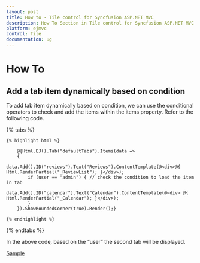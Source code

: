 ```yaml
---
layout: post
title: How to - Tile control for Syncfusion ASP.NET MVC
description: How To Section in Tile control for Syncfusion ASP.NET MVC
platform: ejmvc
control: Tile
documentation: ug
---
```


# How To

## Add a tab item dynamically based on condition

To add tab item dynamically based on condition, we can use the conditional operators to check and add the items within the items property. Refer to the following code.

{% tabs %}

    {% highlight html %}

        @{Html.EJ().Tab("defaultTabs").Items(data =>
        {
            data.Add().ID("reviews").Text("Reviews").ContentTemplate(@<div>@{ Html.RenderPartial("_ReviewList"); }</div>);
            if (user == "admin") { // check the condition to load the item in tab
                    data.Add().ID("calendar").Text("Calendar").ContentTemplate(@<div> @{ Html.RenderPartial("_Calendar"); }</div>);
            }
        }).ShowRoundedCorner(true).Render();}
       
    {% endhighlight %}

{% endtabs %}

In the above code, based on the “user” the second tab will be displayed.

[Sample](http://www.syncfusion.com/downloads/support/directtrac/162785/ze/DropdownCascading_(5)696317518)


